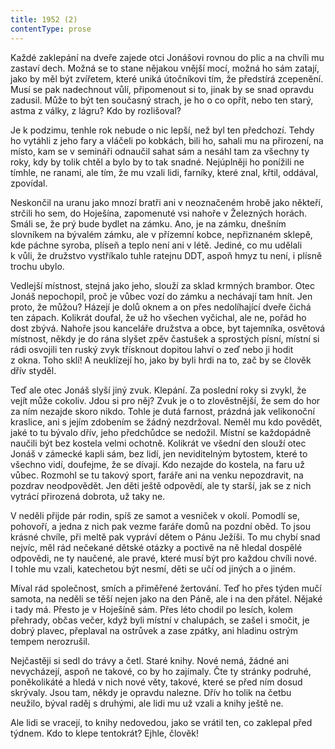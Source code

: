 ```yaml
---
title: 1952 (2)
contentType: prose
---
```


  

Každé zaklepání na dveře zajede otci Jonášovi rovnou do plic a na chvíli mu zastaví dech. Možná se to stane nějakou vnější mocí, možná ho sám zatají, jako by měl být zvířetem, které uniká útočníkovi tím, že předstírá zcepenění. Musí se pak nadechnout vůlí, připomenout si to, jinak by se snad opravdu zadusil. Může to být ten současný strach, je ho o co opřít, nebo ten starý, astma z války, z lágru? Kdo by rozlišoval?

Je k podzimu, tenhle rok nebude o nic lepší, než byl ten předchozí. Tehdy ho vytáhli z jeho fary a vláčeli po kobkách, bili ho, sahali mu na přirození, na místo, kam se v semináři odnaučil sahat sám a nesáhl tam za všechny ty roky, kdy by tolik chtěl a bylo by to tak snadné. Nejúplněji ho ponížili ne tímhle, ne ranami, ale tím, že mu vzali lidi, farníky, které znal, křtil, oddával, zpovídal.

Neskončil na uranu jako mnozí bratři ani v neoznačeném hrobě jako někteří, strčili ho sem, do Hoješína, zapomenuté vsi nahoře v Železných horách. Smáli se, že prý bude bydlet na zámku. Ano, je na zámku, dnešním slovníkem na bývalém zámku, ale v přízemní kobce, nepřiznaném sklepě, kde páchne syroba, plíseň a teplo není ani v létě. Jediné, co mu udělali k vůli, že družstvo vystříkalo tuhle ratejnu DDT, aspoň hmyz tu není, i plísně trochu ubylo.

Vedlejší místnost, stejná jako jeho, slouží za sklad krmných brambor. Otec Jonáš nepochopil, proč je vůbec vozí do zámku a nechávají tam hnít. Jen proto, že můžou? Házejí je dolů oknem a on přes nedolíhající dveře čichá ten zápach. Kolikrát doufal, že už ho všechen vyčichal, ale ne, pořád ho dost zbývá. Nahoře jsou kanceláře družstva a obce, byt tajemníka, osvětová místnost, někdy je do rána slyšet zpěv častušek a sprostých písní, místní si rádi osvojili ten ruský zvyk třísknout dopitou lahví o zeď nebo ji hodit z okna. Toho sklí! A neuklízejí ho, jako by byli hrdi na to, zač by se člověk dřív styděl.

Teď ale otec Jonáš slyší jiný zvuk. Klepání. Za poslední roky si zvykl, že vejít může cokoliv. Jdou si pro něj? Zvuk je o to zlověstnější, že sem do hor za ním nezajde skoro nikdo. Tohle je dutá farnost, prázdná jak velikonoční kraslice, ani s jejím zdobením se žádný nezdržoval. Neměl mu kdo povědět, jaké to tu bývalo dřív, jeho předchůdce se nedožil. Místní se každopádně naučili být bez kostela velmi ochotně. Kolikrát ve všední den slouží otec Jonáš v zámecké kapli sám, bez lidí, jen neviditelným bytostem, které to všechno vidí, doufejme, že se dívají. Kdo nezajde do kostela, na faru už vůbec. Rozmohl se tu takový sport, faráře ani na venku nepozdravit, na pozdrav neodpovědět. Jen děti ještě odpovědí, ale ty starší, jak se z nich vytrácí přirozená dobrota, už taky ne.

V neděli přijde pár rodin, spíš ze samot a vesniček v okolí. Pomodlí se, pohovoří, a jedna z nich pak vezme faráře domů na pozdní oběd. To jsou krásné chvíle, při meltě pak vypráví dětem o Pánu Ježíši. To mu chybí snad nejvíc, měl rád nečekané dětské otázky a poctivě na ně hledal dospělé odpovědi, ne ty naučené, ale pravé, které musí být pro každou chvíli nové. I tohle mu vzali, katechetou být nesmí, děti se učí od jiných a o jiném.

Míval rád společnost, smích a přiměřené žertování. Teď ho přes týden mučí samota, na neděli se těší nejen jako na den Páně, ale i na den přátel. Nějaké i tady má. Přesto je v Hoješíně sám. Přes léto chodil po lesích, kolem přehrady, občas večer, když byli místní v chalupách, se zašel i smočit, je dobrý plavec, přeplaval na ostrůvek a zase zpátky, ani hladinu ostrým tempem nerozrušil.

Nejčastěji si sedl do trávy a četl. Staré knihy. Nové nemá, žádné ani nevycházejí, aspoň ne takové, co by ho zajímaly. Čte ty stránky podruhé, poněkolikáté a hledá v nich nové věty, takové, které se před ním dosud skrývaly. Jsou tam, někdy je opravdu nalezne. Dřív ho tolik na četbu neužilo, býval raděj s druhými, ale lidi mu už vzali a knihy ještě ne.

Ale lidi se vracejí, to knihy nedovedou, jako se vrátil ten, co zaklepal před týdnem. Kdo to klepe tentokrát? Ejhle, člověk!

